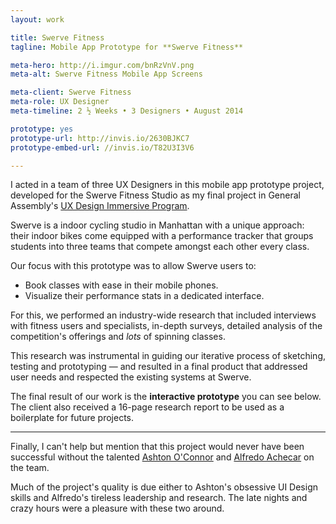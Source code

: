 ```yaml
---
layout: work

title: Swerve Fitness
tagline: Mobile App Prototype for **Swerve Fitness**

meta-hero: http://i.imgur.com/bnRzVnV.png
meta-alt: Swerve Fitness Mobile App Screens

meta-client: Swerve Fitness
meta-role: UX Designer
meta-timeline: 2 ½ Weeks • 3 Designers • August 2014

prototype: yes
prototype-url: http://invis.io/2630BJKC7
prototype-embed-url: //invis.io/T82U3I3V6

---
```


I acted in a team of three UX Designers in this mobile app prototype project, developed for the Swerve Fitness Studio as my final project in General Assembly's <a href="https://generalassemb.ly/education/user-experience-design-immersive/new-york-city" target="_blank">UX Design Immersive Program</a>.

Swerve is a indoor cycling studio in Manhattan with a unique approach: their indoor bikes come equipped with a performance tracker that groups students into three teams that compete amongst each other every class.

Our focus with this prototype was to allow Swerve users to:

<ul class="not-metadata">
    <li><span class="accent">Book classes with ease in their mobile phones.</span></li>
    <li><span class="accent">Visualize their performance stats in a dedicated interface.</span></li>
</ul>

For this, we performed an industry-wide research that included interviews with fitness users and specialists, in-depth surveys, detailed analysis of the competition's offerings and *lots* of spinning classes.

This research was instrumental in guiding our iterative process of sketching, testing and prototyping — and resulted in a final product that addressed user needs and respected the existing systems at Swerve.

The final result of our work is the **interactive prototype** you can see below. The client also received a 16-page research report to be used as a boilerplate for future projects.

---

Finally, I can't help but mention that this project would never have been successful without the talented <a href="http://www.ashtonoconnor.com/" targe="_blank">Ashton O'Connor</a> and <a href="http://alfredoachecar.com/" target="_blank">Alfredo Achecar</a> on the team.

Much of the project's quality is due either to Ashton's obsessive UI Design skills and Alfredo's tireless leadership and research. The late nights and crazy hours were a pleasure with these two around.





